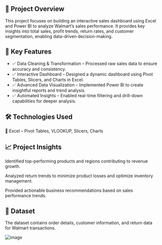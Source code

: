 ## 🚀 Project Overview

This project focuses on building an interactive sales dashboard using Excel and Power BI to analyze Walmart’s sales performance. It provides key insights into total sales, profit trends, return rates, and customer segmentation, enabling data-driven decision-making.

## 📌 Key Features

* ✅ Data Cleaning & Transformation – Processed raw sales data to ensure accuracy and consistency.
* ✅ Interactive Dashboard – Designed a dynamic dashboard using Pivot Tables, Slicers, and Charts in Excel.
* ✅ Advanced Data Visualization – Implemented Power BI to create insightful reports and trend analysis.
* ✅ Automated Insights – Enabled real-time filtering and drill-down capabilities for deeper analysis.

## 🛠 Technologies Used

🔹 Excel – Pivot Tables, VLOOKUP, Slicers, Charts

## 📈 Project Insights

Identified top-performing products and regions contributing to revenue growth.

Analyzed return trends to minimize product losses and optimize inventory management.

Provided actionable business recommendations based on sales performance trends.

## 📂 Dataset

The dataset contains order details, customer information, and return data for Walmart transactions.


![image](https://github.com/user-attachments/assets/921b796e-ea72-4f4f-ba26-2ebbada8d581)

